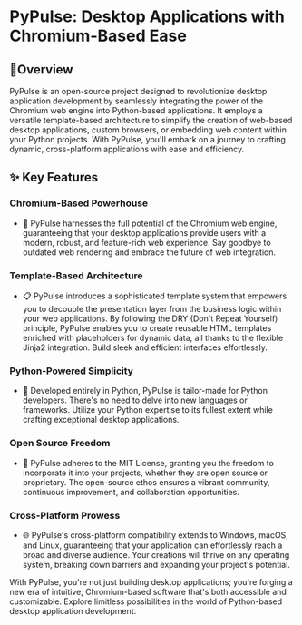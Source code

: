 # PyPulse: Desktop Applications with Chromium-Based Ease

## 🌟Overview
PyPulse is an open-source project designed to revolutionize desktop application development by seamlessly integrating the power of the Chromium web engine into Python-based applications. It employs a versatile template-based architecture to simplify the creation of web-based desktop applications, custom browsers, or embedding web content within your Python projects. With PyPulse, you'll embark on a journey to crafting dynamic, cross-platform applications with ease and efficiency.

## ✨ Key Features

### Chromium-Based Powerhouse
- 🚀 PyPulse harnesses the full potential of the Chromium web engine, guaranteeing that your desktop applications provide users with a modern, robust, and feature-rich web experience. Say goodbye to outdated web rendering and embrace the future of web integration.

### Template-Based Architecture
- 📋 PyPulse introduces a sophisticated template system that empowers you to decouple the presentation layer from the business logic within your web applications. By following the DRY (Don't Repeat Yourself) principle, PyPulse enables you to create reusable HTML templates enriched with placeholders for dynamic data, all thanks to the flexible Jinja2 integration. Build sleek and efficient interfaces effortlessly.

### Python-Powered Simplicity
- 🐍 Developed entirely in Python, PyPulse is tailor-made for Python developers. There's no need to delve into new languages or frameworks. Utilize your Python expertise to its fullest extent while crafting exceptional desktop applications.

### Open Source Freedom
- 📖 PyPulse adheres to the MIT License, granting you the freedom to incorporate it into your projects, whether they are open source or proprietary. The open-source ethos ensures a vibrant community, continuous improvement, and collaboration opportunities.

### Cross-Platform Prowess
- 🌐 PyPulse's cross-platform compatibility extends to Windows, macOS, and Linux, guaranteeing that your application can effortlessly reach a broad and diverse audience. Your creations will thrive on any operating system, breaking down barriers and expanding your project's potential.

With PyPulse, you're not just building desktop applications; you're forging a new era of intuitive, Chromium-based software that's both accessible and customizable. Explore limitless possibilities in the world of Python-based desktop application development.